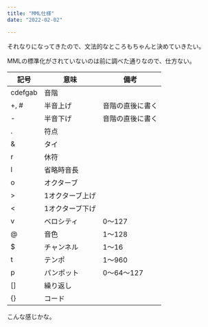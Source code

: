 ```yaml
---
title: "MML仕様"
date: "2022-02-02"

---
```


それなりになってきたので、文法的なところもちゃんと決めていきたい。

MMLの標準化がされていないのは前に調べた通りなので、仕方ない。

| 記号 | 意味 | 備考 |
| --- | --- | --- |
| cdefgab | 音階 |  |
| +, # | 半音上げ | 音階の直後に書く |
| - | 半音下げ | 音階の直後に書く |
| . | 符点 | |
| & | タイ | |
| r | 休符 |  |
| l | 省略時音長 | |
| o | オクターブ | |
| > | 1オクターブ上げ | |
| < | 1オクターブ下げ | |
| v | ベロシティ | 0～127 |
| @ | 音色 | 1～128 |
| $ | チャンネル | 1～16 |
| t | テンポ | 1～960 |
| p | パンポット | 0～64～127 |
| [] | 繰り返し | |
| {} | コード | |

こんな感じかな。
